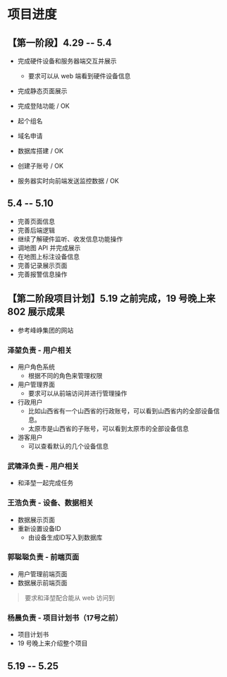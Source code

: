 # 项目进度

## 【第一阶段】4.29 -- 5.4

- 完成硬件设备和服务器端交互并展示
  - 要求可以从 web 端看到硬件设备信息
- 完成静态页面展示
- 完成登陆功能 / OK
- 起个组名
- 域名申请

- 数据库搭建 / OK
- 创建子账号 / OK
- 服务器实时向前端发送监控数据 / OK

## 5.4 -- 5.10

- 完善页面信息
- 完善后端逻辑
- 继续了解硬件监听、收发信息功能操作
- 调地图 API 并完成展示
- 在地图上标注设备信息
- 完善记录展示页面
- 完善报警信息操作

## 【第二阶段项目计划】5.19 之前完成，19 号晚上来 802 展示成果

- 参考峰峥集团的网站

### 泽堃负责 - 用户相关

- 用户角色系统
  - 根据不同的角色来管理权限
- 用户管理界面
  - 要求可以从前端访问并进行管理操作
- 行政用户
  - 比如山西省有一个山西省的行政账号，可以看到山西省内的全部设备信息。
  - 太原市是山西省的子账号，可以看到太原市的全部设备信息
- 游客用户
  - 可以查看默认的几个设备信息

### 武啸泽负责 - 用户相关

- 和泽堃一起完成任务

### 王浩负责 - 设备、数据相关

- 数据展示页面
- 重新设置设备ID
  - 由设备生成ID写入到数据库

### 郭聪聪负责 - 前端页面

- 用户管理前端页面
- 数据展示前端页面
  
> 要求和泽堃配合能从 web 访问到

### 杨晨负责 - 项目计划书（17号之前）

- 项目计划书
- 19 号晚上来介绍整个项目


## 5.19 -- 5.25

